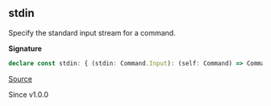## stdin

Specify the standard input stream for a command.

**Signature**

```ts
declare const stdin: { (stdin: Command.Input): (self: Command) => Command; (self: Command, stdin: Command.Input): Command; }
```

[Source](https://github.com/Effect-TS/effect/tree/main/packages/platform/src/Command.ts#L270)

Since v1.0.0
